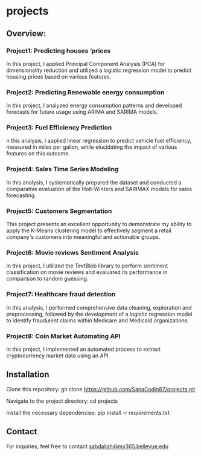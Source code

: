 # projects

## Overview:

### Project1: Predicting houses ‘prices

In this project, I applied Principal Component Analysis (PCA) for dimensionality reduction and utilized a logistic regression model to predict housing prices based on various features.


### Project2: Predicting Renewable energy consumption

In this project, I analyzed energy consumption patterns and developed forecasts for future usage using ARIMA and SARIMA models.


### Project3: Fuel Efficiency Prediction

n this analysis, I applied linear regression to predict vehicle fuel efficiency, measured in miles per gallon, while elucidating the impact of various features on this outcome.


### Project4: Sales Time Series Modeling

In this analysis, I systematically prepared the dataset and conducted a comparative evaluation of the Holt-Winters and SARIMAX models for sales forecasting.


### Project5: Customers Segmentation

This project presents an excellent opportunity to demonstrate my ability to apply the K-Means clustering model to effectively segment a retail company's customers into meaningful and actionable groups.


### Project6: Movie reviews Sentiment Analysis

In this project, I utilized the TextBlob library to perform sentiment classification on movie reviews and evaluated its performance in comparison to random guessing.


### Project7: Healthcare fraud detection

In this analysis, I performed comprehensive data cleaning, exploration and preprocessing, followed by the development of a logistic regression model to identify fraudulent claims within Medicare and Medicaid organizations.


### Project8: Coin Market Automating API

In this project, I implemented an automated process to extract cryptocurrency market data using an API.


## Installation

Clone this repository:
git clone https://github.com/SanaCodin87/projects.git

Navigate to the project directory:
cd projects

Install the necessary dependencies:
pip install -r requirements.txt


## Contact
For inquiries, feel free to contact sabdallah@my365.bellevue.edu
